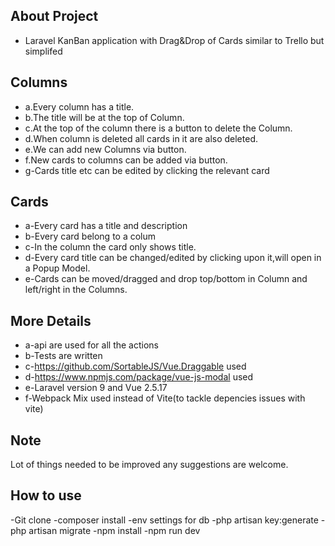 
## About Project

- Laravel KanBan application with Drag&Drop of Cards similar to Trello but simplifed

 ## Columns
-  a.Every column has a title.
-  b.The title will be at the top of Column.
-  c.At the top of the column there is a button to delete the Column.
-  d.When column is deleted all cards in it are also deleted.
-  e.We can add new Columns via button.
-  f.New cards to columns can be added via button.
-  g-Cards title etc can be edited by clicking the relevant card

## Cards
-  a-Every card has a title and description
-  b-Every card belong to a colum
-  c-In the column the card only shows title.
-  d-Every card title can be changed/edited by clicking upon it,will open in a Popup Model.
-  e-Cards can be moved/dragged and drop top/bottom in Column and left/right in the Columns.

## More Details
-  a-api are used for all the actions
-  b-Tests are written
-  c-https://github.com/SortableJS/Vue.Draggable used 
-  d-https://www.npmjs.com/package/vue-js-modal used
-  e-Laravel version 9 and Vue 2.5.17
-  f-Webpack Mix used instead of Vite(to tackle depencies issues with vite)



## Note
Lot of things needed to be improved any suggestions are welcome.

## How to use

-Git clone
-composer install
-env settings for db
-php artisan key:generate
-php artisan migrate
-npm install
-npm run dev





